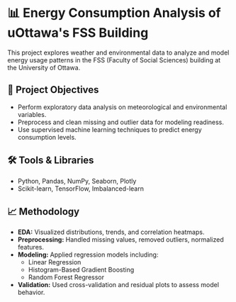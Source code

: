 # 📊 Energy Consumption Analysis of uOttawa's FSS Building

This project explores weather and environmental data to analyze and model energy usage patterns in the FSS (Faculty of Social Sciences) building at the University of Ottawa.

## 🧪 Project Objectives
- Perform exploratory data analysis on meteorological and environmental variables.
- Preprocess and clean missing and outlier data for modeling readiness.
- Use supervised machine learning techniques to predict energy consumption levels.

## 🛠️ Tools & Libraries
- Python, Pandas, NumPy, Seaborn, Plotly
- Scikit-learn, TensorFlow, Imbalanced-learn

## 📈 Methodology
- **EDA:** Visualized distributions, trends, and correlation heatmaps.
- **Preprocessing:** Handled missing values, removed outliers, normalized features.
- **Modeling:** Applied regression models including:
  - Linear Regression
  - Histogram-Based Gradient Boosting
  - Random Forest Regressor
- **Validation:** Used cross-validation and residual plots to assess model behavior.
